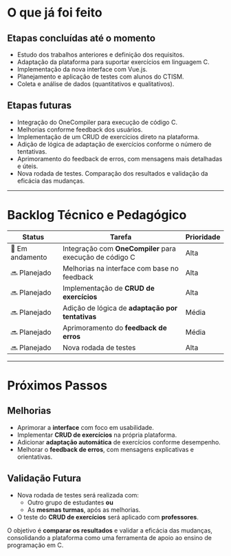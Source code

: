 # O que já foi feito

## Etapas concluídas até o momento

- Estudo dos trabalhos anteriores e definição dos requisitos.
- Adaptação da plataforma para suportar exercícios em linguagem C.
- Implementação da nova interface com Vue.js.
- Planejamento e aplicação de testes com alunos do CTISM.
- Coleta e análise de dados (quantitativos e qualitativos).

## Etapas futuras

- Integração do OneCompiler para execução de código C.
- Melhorias conforme feedback dos usuários.
- Implementação de um CRUD de exercícios direto na plataforma.
- Adição de lógica de adaptação de exercícios conforme o número de tentativas.
- Aprimoramento do feedback de erros, com mensagens mais detalhadas e úteis.
- Nova rodada de testes. Comparação dos resultados e validação da eficácia das mudanças.

---

# Backlog Técnico e Pedagógico

| Status     | Tarefa                                                                 | Prioridade |
|------------|------------------------------------------------------------------------|------------|
| 🔄 Em andamento | Integração com **OneCompiler** para execução de código C           | Alta       |
| 🔜 Planejado | Melhorias na interface com base no feedback                           | Alta       |
| 🔜 Planejado | Implementação de **CRUD de exercícios**                               | Alta       |
| 🔜 Planejado | Adição de lógica de **adaptação por tentativas**                      | Média      |
| 🔜 Planejado | Aprimoramento do **feedback de erros**                                | Média      |
| 🔜 Planejado | Nova rodada de testes                                                 | Alta       |

---

# Próximos Passos

## Melhorias

- Aprimorar a **interface** com foco em usabilidade.
- Implementar **CRUD de exercícios** na própria plataforma.
- Adicionar **adaptação automática** de exercícios conforme desempenho.
- Melhorar o **feedback de erros**, com mensagens explicativas e orientativas.

## Validação Futura

- Nova rodada de testes será realizada com:
  - Outro grupo de estudantes **ou**
  - As **mesmas turmas**, após as melhorias.
- O teste do **CRUD de exercícios** será aplicado com **professores**.
  
O objetivo é **comparar os resultados** e validar a eficácia das mudanças, consolidando a plataforma como uma ferramenta de apoio ao ensino de programação em C.

